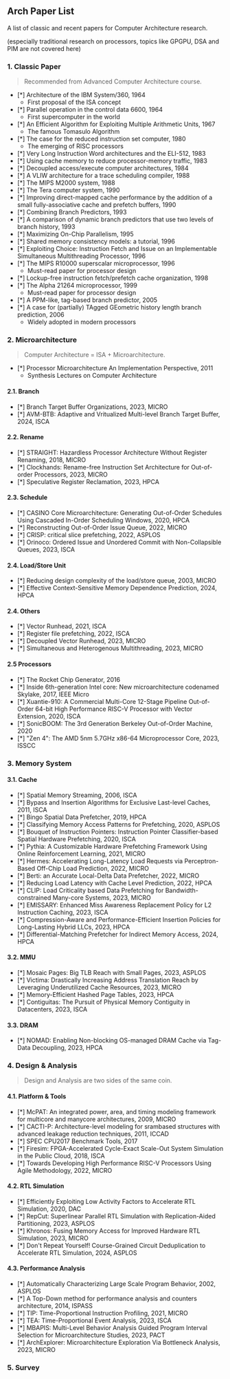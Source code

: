 ## Arch Paper List
A list of classic and recent papers for Computer Architecture research.

(especially traditional research on processors, topics like GPGPU, DSA and PIM are not covered here)

### 1. Classic Paper

> Recommended from Advanced Computer Architecture course.

- [*] Architecture of the IBM System/360, 1964
    - First proposal of the ISA concept
- [*] Parallel operation in the control data 6600, 1964
    - First supercomputer in the world
- [*] An Efficient Algorithm for Exploiting Multiple Arithmetic Units, 1967
    - The famous Tomasulo Algorithm
- [*] The case for the reduced instruction set computer, 1980
    - The emerging of RISC processors
- [*] Very Long Instruction Word architectures and the ELI-512, 1983
- [*] Using cache memory to reduce processor-memory traffic, 1983
- [*] Decoupled access/execute computer architectures, 1984
- [*] A VLIW architecture for a trace scheduling compiler, 1988
- [*] The MIPS M2000 system, 1988
- [*] The Tera computer system, 1990
- [*] Improving direct-mapped cache performance by the addition of a small fully-associative cache and prefetch buffers, 1990
- [*] Combining Branch Predictors, 1993
- [*] A comparison of dynamic branch predictors that use two levels of branch history, 1993
- [*] Maximizing On-Chip Parallelism, 1995
- [*] Shared memory consistency models: a tutorial, 1996
- [*] Exploiting Choice: Instruction Fetch and Issue on an Implementable Simultaneous Multithreading Processor, 1996
- [*] The MIPS R10000 superscalar microprocessor, 1996
    - Must-read paper for processor design
- [*] Lockup-free instruction fetch/prefetch cache organization, 1998
- [*] The Alpha 21264 microprocessor, 1999
    - Must-read paper for processor design
- [*] A PPM-like, tag-based branch predictor, 2005
- [*] A case for (partially) TAgged GEometric history length branch prediction, 2006
    - Widely adopted in modern processors

### 2. Microarchitecture

> Computer Architecture = ISA + Microarchitecture.

- [*] Processor Microarchitecture An Implementation Perspective, 2011
    - Synthesis Lectures on Computer Architecture

#### 2.1. Branch
- [*] Branch Target Buffer Organizations, 2023, MICRO
- [*] AVM-BTB: Adaptive and Vritualized Multi-level Branch Target Buffer, 2024, ISCA

#### 2.2. Rename
- [*] STRAIGHT: Hazardless Processor Architecture Without Register Renaming, 2018, MICRO
- [*] Clockhands: Rename-free Instruction Set Architecture for Out-of-order Processors, 2023, MICRO
- [*] Speculative Register Reclamation, 2023, HPCA

#### 2.3. Schedule
- [*] CASINO Core Microarchitecture: Generating Out-of-Order Schedules Using Cascaded In-Order Scheduling Windows, 2020, HPCA
- [*] Reconstructing Out-of-Order Issue Queue, 2022, MICRO
- [*] CRISP: critical slice prefetching, 2022, ASPLOS
- [*] Orinoco: Ordered Issue and Unordered Commit with Non-Collapsible Queues, 2023, ISCA

#### 2.4. Load/Store Unit
- [*] Reducing design complexity of the load/store queue, 2003, MICRO
- [*] Effective Context-Sensitive Memory Dependence Prediction, 2024, HPCA

#### 2.4. Others
- [*] Vector Runhead, 2021, ISCA
- [*] Register file prefetching, 2022, ISCA
- [*] Decoupled Vector Runhead, 2023, MICRO
- [*] Simultaneous and Heterogenous Multithreading, 2023, MICRO

#### 2.5 Processors
- [*] The Rocket Chip Generator, 2016
- [*] Inside 6th-generation Intel core: New microarchitecture codenamed Skylake, 2017, IEEE Micro
- [*] Xuantie-910: A Commercial Multi-Core 12-Stage Pipeline Out-of-Order 64-bit High Performance RISC-V Processor with Vector Extension, 2020, ISCA
- [*] SonicBOOM: The 3rd Generation Berkeley Out-of-Order Machine, 2020
- [*] "Zen 4": The AMD 5nm 5.7GHz x86-64 Microprocessor Core, 2023, ISSCC

### 3. Memory System

#### 3.1. Cache
- [*] Spatial Memory Streaming, 2006, ISCA
- [*] Bypass and Insertion Algorithms for Exclusive Last-level Caches, 2011, ISCA
- [*] Bingo Spatial Data Prefetcher, 2019, HPCA
- [*] Classifying Memory Access Patterns for Prefetching, 2020, ASPLOS
- [*] Bouquet of Instruction Pointers: Instruction Pointer Classifier-based Spatial Hardware Prefetching, 2020, ISCA
- [*] Pythia: A Customizable Hardware Prefetching Framework Using Online Reinforcement Learning, 2021, MICRO
- [*] Hermes: Accelerating Long-Latency Load Requests via Perceptron-Based Off-Chip Load Prediction, 2022, MICRO
- [*] Berti: an Accurate Local-Delta Data Prefetcher, 2022, MICRO
- [*] Reducing Load Latency with Cache Level Prediction, 2022, HPCA
- [*] CLIP: Load Criticality based Data Prefetching for Bandwidth-constrained Many-core Systems, 2023, MICRO
- [*] EMISSARY: Enhanced Miss Awareness Replacement Policy for L2 Instruction Caching, 2023, ISCA
- [*] Compression-Aware and Performance-Efficient Insertion Policies for Long-Lasting Hybrid LLCs, 2023, HPCA
- [*] Differential-Matching Prefetcher for Indirect Memory Access, 2024, HPCA

#### 3.2. MMU
- [*] Mosaic Pages: Big TLB Reach with Small Pages, 2023, ASPLOS
- [*] Victima: Drastically Increasing Address Translation Reach by Leveraging Underutilized Cache Resources, 2023, MICRO
- [*] Memory-Efficient Hashed Page Tables, 2023, HPCA
- [*] Contiguitas: The Pursuit of Physical Memory Contiguity in Datacenters, 2023, ISCA

#### 3.3. DRAM
- [*] NOMAD: Enabling Non-blocking OS-managed DRAM Cache via Tag-Data Decoupling, 2023, HPCA

### 4. Design & Analysis

> Design and Analysis are two sides of the same coin.

#### 4.1. Platform & Tools
- [*] McPAT: An integrated power, area, and timing modeling framework for multicore and manycore architectures, 2009, MICRO
- [*] CACTI-P: Architecture-level modeling for srambased structures with advanced leakage reduction techniques, 2011, ICCAD
- [*] SPEC CPU2017 Benchmark Tools, 2017
- [*] Firesim: FPGA-Accelerated Cycle-Exact Scale-Out System Simulation in the Public Cloud, 2018, ISCA
- [*] Towards Developing High Performance RISC-V Processors Using Agile Methodology, 2022, MICRO

#### 4.2. RTL Simulation
- [*] Efficiently Exploiting Low Activity Factors to Accelerate RTL Simulation, 2020, DAC
- [*] RepCut: Superlinear Parallel RTL Simulation with Replication-Aided Partitioning, 2023, ASPLOS
- [*] Khronos: Fusing Memory Access for Improved Hardware RTL Simulation, 2023, MICRO
- [*] Don't Repeat Yourself! Course-Grained Circuit Deduplication to Accelerate RTL Simulation, 2024, ASPLOS

#### 4.3. Performance Analysis
- [*] Automatically Characterizing Large Scale Program Behavior, 2002, ASPLOS
- [*] A Top-Down method for performance analysis and counters architecture, 2014, ISPASS
- [*] TIP: Time-Proportional Instruction Profiling, 2021, MICRO
- [*] TEA: Time-Proportional Event Analysis, 2023, ISCA
- [*] MBAPIS: Multi-Level Behavior Analysis Guided Program Interval Selection for Microarchitecture Studies, 2023, PACT
- [*] ArchExplorer: Microarchitecture Exploration Via Bottleneck Analysis, 2023, MICRO

### 5. Survey
